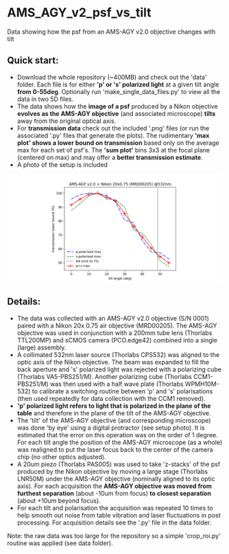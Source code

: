 # AMS_AGY_v2_psf_vs_tilt
Data showing how the psf from an AMS-AGY v2.0 objective changes with tilt
## Quick start:
- Download the whole repository (~400MB) and check out the 'data' folder. Each file is for either **'p' or 's' polarized light** at a given tilt angle **from 0-55deg**. Optionally run 'make_single_data_files.py' to view all the data in two 5D files.
- The data shows how the **image of a psf** produced by a Nikon objective **evolves as the AMS-AGY objective** (and associated microscope) **tilts** away from the original optical axis.
- For **transmission data** check out the included '.png' files (or run the associated '.py' files that generate the plots). The rudimentary **'max plot' shows a lower bound on transmission** based only on the average max for each set of psf's. The **'sum plot'** bins 3x3 at the focal plane (centered on max) and may offer a **better transmission estimate**.
- A photo of the setup is included

![social_preview](https://github.com/amsikking/AMS_AGY_v2_psf_vs_tilt/blob/main/social_preview.png)

## Details:
- The data was collected with an AMS-AGY v2.0 objective (S/N 0001) paired with a Nikon 20x 0.75 air objective (MRD00205). The AMS-AGY objective was used in conjunction with a 200mm tube lens (Thorlabs TTL200MP) and sCMOS camera (PCO.edge42) combined into a single (large) assembly.
- A collimated 532nm laser source (Thorlabs CPS532) was aligned to the optic axis of the Nikon objective. The beam was expanded to fill the back aperture and 's' polarized light was rejected with a polarizing cube (Thorlabs VA5-PBS251/M). Another polarizing cube (Thorlabs CCM1-PBS251/M) was then used with a half wave plate (Thorlabs WPMH10M-532) to calibrate a switching routine between 'p' and 's' polarisations (then used repeatedly for data collection with the CCM1 removed).
- **'p' polarized light refers to light that is polarized in the plane of the table** and therefore in the plane of the tilt of the AMS-AGY objective.
- The 'tilt' of the AMS-AGY objective (and corresponding microscope) was done 'by eye' using a digital protractor (see setup photo). It is estimated that the error on this operation was on the order of 1 degree. For each tilt angle the position of the AMS-AGY microscope (as a whole) was realigned to put the laser focus back to the center of the camera chip (no other optics adjusted).
- A 20um piezo (Thorlabs PAS005) was used to take 'z-stacks' of the psf produced by the Nikon objective by moving a large stage (Thorlabs LNR50M) under the AMS-AGY objective (nominally aligned to its optic axis). For each acquisition the **AMS-AGY objective was moved from furthest separation** (about -10um from focus) **to closest separation** (about +10um beyond focus).
- For each tilt and polarisation the acquisition was repeated 10 times to help smooth out noise from table vibration and laser fluctuations in post processing. For acquisition details see the '.py' file in the data folder.

Note: the raw data was too large for the repository so a simple 'crop_roi.py' routine was applied (see data folder).
